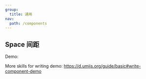 ```yaml
---
group: 
  title: 通用
nav:
  path: /components
---
```


## Space 间距

Demo:



<!-- <API /> -->

More skills for writing demo: https://d.umijs.org/guide/basic#write-component-demo
